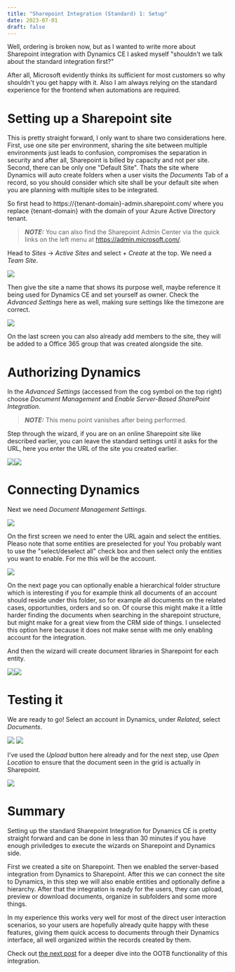 ```yaml
---
title: "Sharepoint Integration (Standard) 1: Setup"
date: 2023-07-01
draft: false
---
```


Well, ordering is broken now, but as I wanted to write more about Sharepoint integration with Dynamics CE I asked myself "shouldn't we talk about the standard integration first?"

After all, Microsoft evidently thinks its sufficient for most customers so why shouldn't you get happy with it. Also I am always relying on the standard experience for the frontend when automations are required. 

# Setting up a Sharepoint site
This is pretty straight forward, I only want to share two considerations here. First, use one site per environment, sharing the site between multiple environments just leads to confusion, compromises the separation in security and after all, Sharepoint is billed by capacity and not per site. Second, there can be only one "Default Site". Thats the site where Dynamics will auto create folders when a user visits the _Documents_ Tab of a record, so you should consider which site shall be your default site when you are planning with multiple sites to be integrated.

So first head to https://{tenant-domain}-admin.sharepoint.com/ where you replace {tenant-domain} with the domain of your Azure Active Directory tenant. 

> **_NOTE:_** You can also find the Sharepoint Admin Center via the quick links on the left menu at https://admin.microsoft.com/.

Head to _Sites_ -> _Active Sites_ and select _+ Create_ at the top. We need a _Team Site_.

![](Create.png)

Then give the site a name that shows its purpose well, maybe reference it being used for Dynamics CE and set yourself as owner. Check the _Advanced Settings_ here as well, making sure settings like the timezone are correct.

![](Settings.png)

On the last screen you can also already add members to the site, they will be added to a Office 365 group that was created alongside the site.

# Authorizing Dynamics
In the _Advanced Settings_ (accessed from the cog symbol on the top right) choose _Document Management_ and _Enable Server-Based SharePoint Integration_.

> **_NOTE:_** This menu point vanishes after being performed.

Step through the wizard, if you are on an online Sharepoint site like described earlier, you can leave the standard settings until it asks for the URL, here you enter the URL of the site you created earlier.

![](WizardServer.png)![](Valid.png)

# Connecting Dynamics
Next we need _Document Management Settings_.

![](DocSettings.png)

On the first screen we need to enter the URL again and select the entities. Pleaso note that some entities are preselected for you! You probably want to use the "select/deselect all" check box and then select only the entities you want to enable. For me this will be the account. 

![](WizardSettings.png)


On the next page you can optionally enable a hierarchical folder structure which is interesting if you for example think all documents of an account should reside under this folder, so for example all documents on the related cases, opportunities, orders and so on. Of course this might make it a little harder finding the documents when searching in the sharepoint structure, but might make for a great view from the CRM side of things. I unselected this option here because it does not make sense with me only enabling account for the integration.

And then the wizard will create document libraries in Sharepoint for each entity. 

![](Hierarchy.png)![](Final.png)

# Testing it
We are ready to go! Select an account in Dynamics, under _Related_, select _Documents_.

![](Documents.png) ![](DocumentsTab.png) 

I've used the _Upload_ button here already and for the next step, use _Open Location_ to ensure that the document seen in the grid is actually in Sharepoint.

![](Folder.png) 

# Summary
Setting up the standard Sharepoint Integration for Dynamics CE is pretty straight forward and can be done in less than 30 minutes if you have enough priviledges to execute the wizards on Sharepoint and Dynamics side.

First we created a site on Sharepoint. Then we enabled the server-based integration from Dynamics to Sharepoint. After this we can connect the site to Dynamics, in this step we will also enable entities and optionally define a hierarchy. After that the integration is ready for the users, they can upload, preview or download documents, organize in subfolders and some more things. 

In my experience this works very well for most of the direct user interaction scenarios, so your users are hopefully already quite happy with these features, giving them quick access to documents through their Dynamics interface, all well organized within the records created by them.

Check out [the next post](/post/sharepoint/standard/functionality) for a deeper dive into the OOTB functionality of this integration.